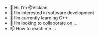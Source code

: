 - 👋 Hi, I’m @Vicklan
- 👀 I’m interested in software development
- 🌱 I’m currently learning C++
- 💞️ I’m looking to collaborate on ...
- 📫 How to reach me ...

<!---
Vicklan/Vicklan is a ✨ special ✨ repository because its `README.md` (this file) appears on your GitHub profile.
You can click the Preview link to take a look at your changes.
--->
